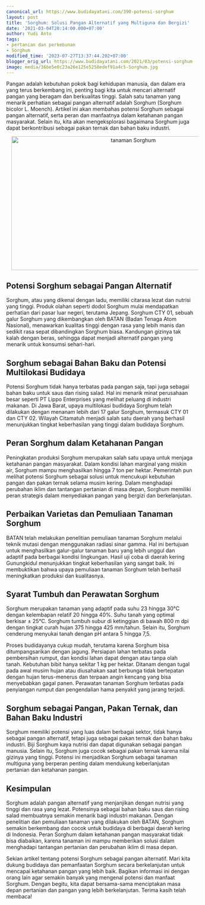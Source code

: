 ```yaml
---
canonical_url: https://www.budidayatani.com/390-potensi-sorghum
layout: post
title: 'Sorghum: Solusi Pangan Alternatif yang Multiguna dan Bergizi'
date: '2021-03-04T20:14:00.000+07:00'
author: Yudi Anto
tags:
- pertanian dan perkebunan
- Sorghum
modified_time: '2023-07-27T13:37:44.202+07:00'
blogger_orig_url: https://www.budidayatani.com/2021/03/potensi-sorghum-sebagai-pangan.html
image: media/36be5e0c23a26e125e5258edef91a4c5-Sorghum.jpg
---
```

<p>Pangan adalah kebutuhan pokok bagi kehidupan manusia, dan dalam era yang terus berkembang ini, penting bagi kita untuk mencari alternatif pangan yang beragam dan berkualitas tinggi. Salah satu tanaman yang menarik perhatian sebagai pangan alternatif adalah Sorghum (Sorghum bicolor L. Moench). Artikel ini akan membahas potensi Sorghum sebagai pangan alternatif, serta peran dan manfaatnya dalam ketahanan pangan masyarakat. Selain itu, kita akan mengeksplorasi bagaimana Sorghum juga dapat berkontribusi sebagai pakan ternak dan bahan baku industri.</p><div class="separator" style="clear: both; text-align: center;"><a href="https://blogger.googleusercontent.com/img/b/R29vZ2xl/AVvXsEiuXiSqJsIkg5jNZssp5L4l0v-SRIZaY1C-zemwGKvr90yfgOFGU14DOXa6yqI8R1WP9pVkn1VoCq3zlPtza1V7TezfhB67KlbadHIyqUaGzHOOZpOm_9uAmSXcA6kJLXwBlqG3hzdrXPDkvFx0Nnumgp9gRyyI5AmrQ_vd85J18r8vwCzus-B4WFQD5bpO/s2135/Sorghum.jpg" imageanchor="1" style="margin-left: 1em; margin-right: 1em;"><img alt="tanaman Sorghum" border="0" data-original-height="1200" data-original-width="2135" height="360" src="https://blogger.googleusercontent.com/img/b/R29vZ2xl/AVvXsEiuXiSqJsIkg5jNZssp5L4l0v-SRIZaY1C-zemwGKvr90yfgOFGU14DOXa6yqI8R1WP9pVkn1VoCq3zlPtza1V7TezfhB67KlbadHIyqUaGzHOOZpOm_9uAmSXcA6kJLXwBlqG3hzdrXPDkvFx0Nnumgp9gRyyI5AmrQ_vd85J18r8vwCzus-B4WFQD5bpO/w640-h360/Sorghum.jpg" width="640" /></a></div><h2>Potensi Sorghum sebagai Pangan Alternatif</h2><p>Sorghum, atau yang dikenal dengan ladu, memiliki citarasa lezat dan nutrisi yang tinggi. Produk olahan seperti dodol Sorghum mulai mendapatkan perhatian dari pasar luar negeri, terutama Jepang. Sorghum CTY 01, sebuah galur Sorghum yang dikembangkan oleh BATAN (Badan Tenaga Atom Nasional), menawarkan kualitas tinggi dengan rasa yang lebih manis dan sedikit rasa sepat dibandingkan Sorghum biasa. Kandungan gizinya tak kalah dengan beras, sehingga dapat menjadi alternatif pangan yang menarik untuk konsumsi sehari-hari.</p><h2>Sorghum sebagai Bahan Baku dan Potensi Multilokasi Budidaya</h2><p>Potensi Sorghum tidak hanya terbatas pada pangan saja, tapi juga sebagai bahan baku untuk saus dan rising salad. Hal ini menarik minat perusahaan besar seperti PT Lippo Enterprises yang melihat peluang di industri makanan. Di Jawa Barat, upaya multilokasi budidaya Sorghum telah dilakukan dengan menanam lebih dari 17 galur Sorghum, termasuk CTY 01 dan CTY 02. Wilayah Citamatuh menjadi salah satu daerah yang berhasil menunjukkan tingkat keberhasilan yang tinggi dalam budidaya Sorghum.</p><h2>Peran Sorghum dalam Ketahanan Pangan</h2><p>Peningkatan produksi Sorghum merupakan salah satu upaya untuk menjaga ketahanan pangan masyarakat. Dalam kondisi lahan marginal yang miskin air, Sorghum mampu menghasilkan hingga 7 ton per hektar. Pemerintah pun melihat potensi Sorghum sebagai solusi untuk mencukupi kebutuhan pangan dan pakan ternak selama musim kering. Dalam menghadapi perubahan iklim dan tantangan pertanian di masa depan, Sorghum memiliki peran strategis dalam menyediakan pangan yang bergizi dan berkelanjutan.</p><h2>Perbaikan Varietas dan Pemuliaan Tanaman Sorghum</h2><p>BATAN telah melakukan penelitian pemuliaan tanaman Sorghum melalui teknik mutasi dengan menggunakan radiasi sinar gamma. Hal ini bertujuan untuk menghasilkan galur-galur tanaman baru yang lebih unggul dan adaptif pada berbagai kondisi lingkungan. Hasil uji coba di daerah kering Gunungkidul menunjukkan tingkat keberhasilan yang sangat baik. Ini membuktikan bahwa upaya pemuliaan tanaman Sorghum telah berhasil meningkatkan produksi dan kualitasnya.</p><h2>Syarat Tumbuh dan Perawatan Sorghum</h2><p>Sorghum merupakan tanaman yang adaptif pada suhu 23 hingga 30°C dengan kelembapan relatif 20 hingga 40%. Suhu tanah yang optimal berkisar ± 25°C. Sorghum tumbuh subur di ketinggian di bawah 800 m dpi dengan tingkat curah hujan 375 hingga 425 mm/tahun. Selain itu, Sorghum cenderung menyukai tanah dengan pH antara 5 hingga 7,5.</p><p>Proses budidayanya cukup mudah, terutama karena Sorghum bisa ditumpangsarikan dengan jagung. Persiapan lahan terbatas pada pembersihan rumput, dan kondisi lahan dapat dengan atau tanpa olah tanah. Kebutuhan bibit hanya sekitar 1 kg per hektar. Ditanam dengan tugal pada awal musim hujan atau diusahakan saat berbunga tidak bertepatan dengan hujan terus-menerus dan terpaan angin kencang yang bisa menyebabkan gagal panen. Perawatan tanaman Sorghum terbatas pada penyiangan rumput dan pengendalian hama penyakit yang jarang terjadi.</p><h2>Sorghum sebagai Pangan, Pakan Ternak, dan Bahan Baku Industri</h2><p>Sorghum memiliki potensi yang luas dalam berbagai sektor, tidak hanya sebagai pangan alternatif, tetapi juga sebagai pakan ternak dan bahan baku industri. Biji Sorghum kaya nutrisi dan dapat digunakan sebagai pangan manusia. Selain itu, Sorghum juga cocok sebagai pakan ternak karena nilai gizinya yang tinggi. Potensi ini menjadikan Sorghum sebagai tanaman multiguna yang berperan penting dalam mendukung keberlanjutan pertanian dan ketahanan pangan.</p><h2>Kesimpulan</h2><p>Sorghum adalah pangan alternatif yang menjanjikan dengan nutrisi yang tinggi dan rasa yang lezat. Potensinya sebagai bahan baku saus dan rising salad membuatnya semakin menarik bagi industri makanan. Dengan penelitian dan pemuliaan tanaman yang dilakukan oleh BATAN, Sorghum semakin berkembang dan cocok untuk budidaya di berbagai daerah kering di Indonesia. Peran Sorghum dalam ketahanan pangan masyarakat tidak bisa diabaikan, karena tanaman ini mampu memberikan solusi dalam menghadapi tantangan pertanian dan perubahan iklim di masa depan.</p><p>Sekian artikel tentang potensi Sorghum sebagai pangan alternatif. Mari kita dukung budidaya dan pemanfaatan Sorghum secara berkelanjutan untuk mencapai ketahanan pangan yang lebih baik. Bagikan informasi ini dengan orang lain agar semakin banyak yang mengenal potensi dan manfaat Sorghum. Dengan begitu, kita dapat bersama-sama menciptakan masa depan pertanian dan pangan yang lebih berkelanjutan. Terima kasih telah membaca!</p>